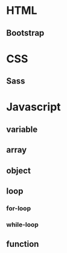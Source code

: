 # HTML

## Bootstrap

# CSS

## Sass

# Javascript

## variable

## array

## object

## loop

### for-loop

### while-loop

## function



